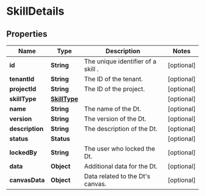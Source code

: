 

# SkillDetails


## Properties

| Name | Type | Description | Notes |
|------------ | ------------- | ------------- | -------------|
|**id** | **String** | The unique identifier of a skill . |  [optional] |
|**tenantId** | **String** | The ID of the tenant. |  [optional] |
|**projectId** | **String** | The ID of the project. |  [optional] |
|**skillType** | [**SkillType**](SkillType.md) |  |  [optional] |
|**name** | **String** | The name of the Dt. |  [optional] |
|**version** | **String** | The version of the Dt. |  [optional] |
|**description** | **String** | The description of the Dt. |  [optional] |
|**status** | **Status** |  |  [optional] |
|**lockedBy** | **String** | The user who locked the Dt. |  [optional] |
|**data** | **Object** | Additional data for the Dt. |  [optional] |
|**canvasData** | **Object** | Data related to the Dt&#39;s canvas. |  [optional] |



